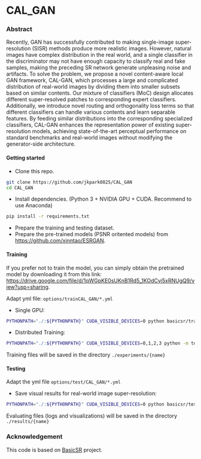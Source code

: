# CAL_GAN

### Abstract
Recently, GAN has successfully contributed to making single-image super-resolution (SISR) methods produce more realistic images.
However, natural images have complex distribution in the real world, and a single classifier in the discriminator may not have enough capacity to classify real and fake samples, making the preceding SR network generate unpleasing noise and artifacts.
To solve the problem, we propose a novel content-aware local GAN framework, CAL-GAN, which processes a large and complicated distribution of real-world images by
dividing them into smaller subsets based on similar contents.
Our mixture of classifiers (MoC) design allocates different super-resolved patches to corresponding expert classifiers.
Additionally, we introduce novel routing and orthogonality loss terms so that different classifiers can handle various contents and learn separable features.
By feeding similar distributions into the corresponding specialized classifiers, CAL-GAN enhances the representation power of existing super-resolution models, achieving state-of-the-art perceptual performance on standard benchmarks and real-world images without modifying the generator-side architecture.

#### Getting started

- Clone this repo.
```bash
git clone https://github.com/jkpark0825/CAL_GAN
cd CAL_GAN
```

- Install dependencies. (Python 3 + NVIDIA GPU + CUDA. Recommend to use Anaconda)
```bash
pip install -r requirements.txt
```

- Prepare the training and testing dataset.
- Prepare the pre-trained models (PSNR oritented models) from https://github.com/xinntao/ESRGAN.

#### Training
If you prefer not to train the model, you can simply obtain the pretrained model by downloading it from this link: https://drive.google.com/file/d/1qWGpKE0sUKnB1Rd5_1KOdCvi5xRNUgQ9/view?usp=sharing.

Adapt yml file:  ```options/trainCAL_GAN/*.yml``` 

- Single GPU:
```bash
PYTHONPATH="./:${PYTHONPATH}" CUDA_VISIBLE_DEVICES=0 python basicsr/train.py -opt options/train/CAL_GAN/*.yml --auto_resume
```

- Distributed Training:
```bash
PYTHONPATH="./:${PYTHONPATH}" CUDA_VISIBLE_DEVICES=0,1,2,3 python -m torch.distributed.launch --nproc_per_node=4 --master_port=5678 basicsr/train.py -opt options/train/CAL_GAN/*.yml --launcher pytorch --auto_resume
```

Training files  will be saved in the directory ```./experiments/{name}```

#### Testing

Adapt the yml file ```options/test/CAL_GAN/*.yml``` 

- Save visual results for real-world image super-resolution:
```bash
PYTHONPATH="./:${PYTHONPATH}" CUDA_VISIBLE_DEVICES=0 python basicsr/test.py -opt options/test/CAL_GAN/*.yml
```

Evaluating files (logs and visualizations) will be saved in the directory ```./results/{name}```


### Acknowledgement
This code is based on 
[BasicSR](https://github.com/xinntao/BasicSR) project.
